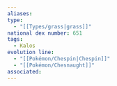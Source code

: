 ```yaml
---
aliases: 
type:
  - "[[Types/grass|grass]]"
national dex number: 651
tags:
  - Kalos
evolution line:
  - "[[Pokémon/Chespin|Chespin]]"
  - "[[Pokémon/Chesnaught]]"
associated: 
---
```

